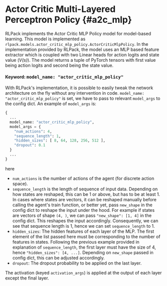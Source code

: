 # Actor Critic Multi-Layered Perceptron Policy {#a2c_mlp}

RLPack implements the Actor Critic MLP Policy model for model-based learning. This model is implemented 
as `rlpack.models.actor_critic_mlp_policy.ActorCriticMlpPolicy`. In the implementation provided 
by RLPack, the model uses an MLP based feature extractor which is coupled with two Linear heads for action
logits and state value (*V(s)*). The model returns a tuple of PyTorch tensors with first value being action 
logits and second being the state value. 

<h4> Keyword: <kbd> model_name: "actor_critic_mlp_policy" </kbd> </h4>


With RLPack's implementation, it is possible to easily tweak the network architecture on the fly without any
intervention in code. `model_name: "actor_critic_mlp_policy"` is set, we have to pass to relevant `model_args` 
to the config dict.
An example of `model_args` is:
```python
{
  ...
  model_name: "actor_critic_mlp_policy",
  model_args = {
    "num_actions": 4,
    "sequence_length": 1,
    "hidden_sizes": [ 8, 64, 128, 256, 512 ],
    "dropout": 0.1
  }
  ... 
}
```
here
- `num_actions` is the number of actions of the agent (for discrete action space).
- `sequence_length` is the length of sequence of input data. Depending on how states are reshaped, this can be 1 or
  above, but has to be at least 1. In cases where states are vectors, it can be reshaped manually before calling the
  agent's train function, or better yet, pass `new_shape` in the config dict to reshape the input under the hood. For
  example if states are vectors of shape `(4, )`, we can pass `"new_shape": [1, 4]` in the config dict. This reshapes
  the input accordingly. Consequently, we can see that sequence length is 1, hence we can set `sequence_length` to 1.
- `hidden_sizes`: The hidden features of each layer of the MLP. The first element of the list passed here must be
  corresponding to the number of features in states. Following the previous example provided in explanation of
  `sequence_length`, the first layer must have the size of 4, hence `"hidden_sizes": [4, ...]`. Depending on `new_shape`
  passed in config dict, this can be adjusted accordingly.
- `dropout`: The dropout probability to be applied on the last layer.

The activation (keyed `activation_args`) is applied at the output of each layer except the final layer. 
